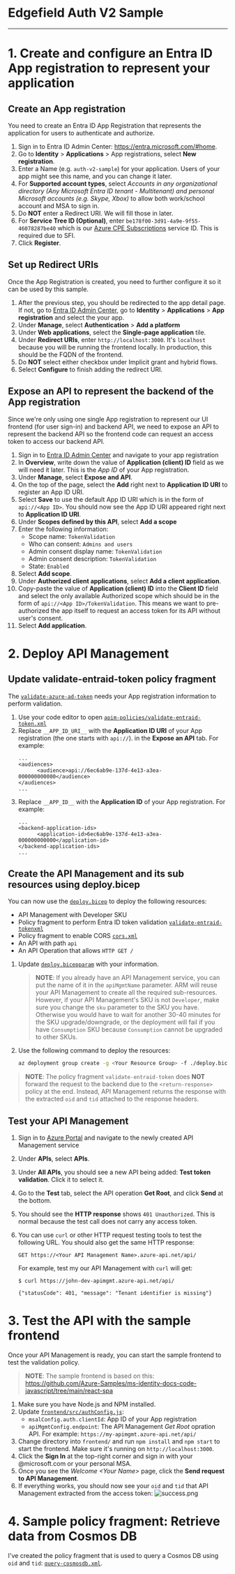 # Edgefield Auth V2 Sample

---

# 1. Create and configure an Entra ID App registration to represent your application

## Create an App registration
You need to create an Entra ID App Registration that represents the application for users to authenticate and authorize.

1. Sign in to Entra ID Admin Center: https://entra.microsoft.com/#home.
1. Go to **Identity** > **Applications** > App registrations, select **New registration**.
1. Enter a Name (e.g. `auth-v2-sample`) for your application. Users of your app might see this name, and you can change it later.
1. For **Supported account types**, select *Accounts in any organizational directory (Any Microsoft Entra ID tenant - Multitenant) and personal Microsoft accounts (e.g. Skype, Xbox)* to allow both work/school account and MSA to sign in.
1. Do **NOT** enter a Redirect URI. We will fill those in later.
1. For **Service Tree ID (Optional)**, enter `be178f00-3d91-4a9e-9f55-46078287be40` which is our [Azure CPE Subscriptions](https://microsoftservicetree.com/services/be178f00-3d91-4a9e-9f55-46078287be40) service ID. This is required due to SFI.
1. Click **Register**.


## Set up Redirect URIs

Once the App Registration is created, you need to further configure it so it can be used by this sample.

1. After the previous step, you should be redirected to the app detail page. If not, go to [Entra ID Admin Center](https://entra.microsoft.com/#home), go to **Identity** > **Applications** > **App registration** and select the your app.
1. Under **Manage**, select **Authentication** > **Add a platform**
1. Under **Web applications**, select the **Single-page application** tile.
1. Under **Redirect URIs**, enter `http://localhost:3000`. It's `localhost` because you will be running the frontend locally. In production, this should be the FQDN of the frontend.
1. Do **NOT** select either checkbox under Implicit grant and hybrid flows.
1. Select **Configure** to finish adding the redirect URI.

## Expose an API to represent the backend of the App registration

Since we're only using one single App registration to represent our UI frontend (for user sign-in) and backend API, we need to expose an API to represent the backend API so the frontend code can request an access token to access our backend API.

1. Sign in to [Entra ID Admin Center](https://entra.microsoft.com/#home) and navigate to your app registration
1. In **Overview**, write down the value of **Application (client) ID** field as we will need it later. This is the *App ID* of your App registration.
1. Under **Manage**, select **Expose and API**.
1. On the top of the page, select the **Add** right next to **Application ID URI** to register an App ID URI.
1. Select **Save** to use the default App ID URI which is in the form of `api://<App ID>`. You should now see the App ID URI appeared right next to **Application ID URI**.
1. Under **Scopes defined by this API**, select **Add a scope**
1. Enter the following information:
   - Scope name: `TokenValidation`
   - Who can consent: `Admins and users`
   - Admin consent display name: `TokenValidation`
   - Admin consent description: `TokenValidation`
   - State: `Enabled`
1. Select **Add scope**.
1. Under **Authorized client applications**, select **Add a client application**.
1. Copy-paste the value of **Application (client) ID** into the **Client ID** field and select the only available Authorized scope which should be in the form of `api://<App ID>/TokenValidation`. This means we want to pre-authorized the app itself to request an access token for its API without user's consent.
1. Select **Add application**.

# 2. Deploy API Management

## Update validate-entraid-token policy fragment

The [`validate-azure-ad-token`](https://learn.microsoft.com/en-us/azure/api-management/validate-azure-ad-token-policy)
needs your App registration information to perform validation.

1. Use your code editor to open [`apim-policies/validate-entraid-token.xml`](./apim-policies/validate-entraid-token.xml)
1. Replace `__APP_ID_URI__` with the **Application ID URI** of your App registration (the one starts with `api://`). in the **Expose an API** tab. For example:
   ```
   ...
   <audiences>
         <audience>api://6ec6ab9e-137d-4e13-a3ea-000000000000</audience>
   </audiences>
   ...
   ```
1. Replace `__APP_ID__` with the **Application ID** of your App registration. For example:
   ```
   ...
   <backend-application-ids>
         <application-id>6ec6ab9e-137d-4e13-a3ea-000000000000</application-id>
   </backend-application-ids>
   ...
   ```

## Create the API Management and its sub resources using deploy.bicep

You can now use the [`deploy.bicep`](./deploy.bicep) to deploy the following resources:
- API Management with Developer SKU
- Policy fragment to perform Entra ID token validation [`validate-entraid-tokenxml`](./apim-policy-fragments/validate-entraid-token.xml)
- Policy fragment to enable CORS [`cors.xml`](./apim-policy-fragments/cors.xml)
- An API with path `api`
- An API Operation that allows `HTTP GET /`

1. Update [`deploy.bicepparam`](./deploy.bicepparam) with your information.
   > **NOTE**: If you already have an API Management service, you can put the name of it in the `apiMgmtName` parameter.
   > ARM will reuse your API Management to create all the required sub-resources.
   > However, if your API Management's SKU is not `Developer`, make sure you change the `sku` parameter to the SKU you have.
   > Otherwise you would have to wait for another 30-40 minutes for the SKU upgrade/downgrade, or the deployment will fail if you have `Consumption` SKU
   > because `Consumption` cannot be upgraded to other SKUs.

1. Use the following command to deploy the resources:
   ```bash
   az deployment group create -g <Your Resource Group> -f ./deploy.bicep -p ./deploy.bicepparam
   ```

> **NOTE**: The policy fragment `validate-entraid-token` does **NOT** forward the request to the backend
> due to the `<return-response>` policy at the end. Instead, API Management returns the response with
> the extracted `oid` and `tid` attached to the response headers.

## Test your API Management

1. Sign in to [Azure Portal](https://portal.azure.com) and navigate to the newly created API Management service
1. Under **APIs**, select **APIs**.
1. Under **All APIs**, you should see a new API being added: **Test token validation**. Click it to select it.
1. Go to the **Test** tab, select the API operation **Get Root**, and click **Send** at the bottom.
1. You should see the **HTTP response** shows `401 Unauthorized`. This is normal because the test call does not carry any access token.
1. You can use `curl` or other HTTP request testing tools to test the following URL. You should also get the same HTTP response:
   ```
   GET https://<Your API Management Name>.azure-api.net/api/
   ```

   For example, test my our API Management with `curl` will get:
   ```
   $ curl https://john-dev-apimgmt.azure-api.net/api/

   {"statusCode": 401, "message": "Tenant identifier is missing"}
   ```

# 3. Test the API with the sample frontend

Once your API Management is ready, you can start the sample frontend to test the validation policy.

> **NOTE**: The sample frontend is based on this: https://github.com/Azure-Samples/ms-identity-docs-code-javascript/tree/main/react-spa

1. Make sure you have Node.js and NPM installed.
1. Update [`frontend/src/authConfig.js`](./frontend/src/authConfig.js):
   - `msalConfig.auth.clientId`: App ID of your App registration
   - `apiMgmtConfig.endpoint`: The API Management *Get Root* opration API. For example: `https://my-apimgmt.azure-api.net/api/`
1. Change directory into `frontend/` and run `npm install` and `npm start` to start the frontend. Make sure it's running on `http://localhost:3000`.
1. Click the **Sign In** at the top-right corner and sign in with your @microsoft.com or your personal MSA.
1. Once you see the *Welcome \<Your Name\>* page, click the **Send request to API Management**.
1. If everything works, you should now see your `oid` and `tid` that API Management extracted from the access token:
   ![success.png](./docs/media/success.png)

# 4. Sample policy fragment: Retrieve data from Cosmos DB

I've created the policy fragment that is used to query a Cosmos DB using `oid` and `tid`: [`query-cosmosdb.xml`](./apim-policy-fragments/query-cosmosdb.xml).
